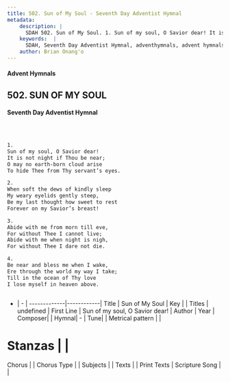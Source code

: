 ```yaml
---
title: 502. Sun of My Soul - Seventh Day Adventist Hymnal
metadata:
    description: |
      SDAH 502. Sun of My Soul. 1. Sun of my soul, O Savior dear! It is not night if Thou be near; O may no earth-born cloud arise To hide Thee from Thy servant’s eyes.
    keywords:  |
      SDAH, Seventh Day Adventist Hymnal, adventhymnals, advent hymnals, Sun of My Soul, Sun of my soul, O Savior dear! 
    author: Brian Onang'o
---
```


#### Advent Hymnals
## 502. SUN OF MY SOUL
#### Seventh Day Adventist Hymnal

```txt



1.
Sun of my soul, O Savior dear!
It is not night if Thou be near;
O may no earth-born cloud arise
To hide Thee from Thy servant’s eyes.

2.
When soft the dews of kindly sleep
My weary eyelids gently steep,
Be my last thought how sweet to rest
Forever on my Savior’s breast!

3.
Abide with me from morn till eve,
For without Thee I cannot live;
Abide with me when night is nigh,
For without Thee I dare not die.

4.
Be near and bless me when I wake,
Ere through the world my way I take;
Till in the ocean of Thy love
I lose myself in heaven above.



```

- |   -  |
-------------|------------|
Title | Sun of My Soul |
Key |  |
Titles | undefined |
First Line | Sun of my soul, O Savior dear! |
Author | 
Year | 
Composer|  |
Hymnal|  - |
Tune|  |
Metrical pattern | |
# Stanzas |  |
Chorus |  |
Chorus Type |  |
Subjects |  |
Texts |  |
Print Texts | 
Scripture Song |  |
  
